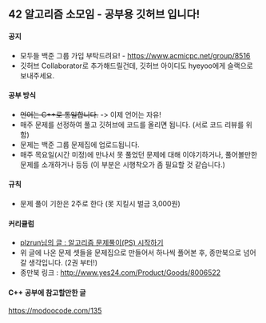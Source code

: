 ## 42 알고리즘 소모임 - 공부용 깃허브 입니다!

#### 공지

- 모두들 백준 그룹 가입 부탁드려요! - https://www.acmicpc.net/group/8516
- 깃허브 Collaborator로 추가해드릴건데, 깃허브 아이디도 hyeyoo에게 슬랙으로 보내주세요.

#### 공부 방식
- ~~언어는 C++로 통일합니다.~~ -> 이제 언어는 자유!
- 매주 문제를 선정하여 풀고 깃허브에 코드를 올리면 됩니다. (서로 코드 리뷰를 위함)
- 문제는 백준 그룹 문제집에 업로드됩니다.
- 매주 목요일(시간 미정)에 만나서 못 풀었던 문제에 대해 이야기하거나, 풀어볼만한 문제를 소개하거나 등등 (이 부분은 시행착오가 좀 필요할 것 같습니다.)

#### 규칙
- 문제 풀이 기한은 2주로 한다 (못 지킬시 벌금 3,000원)

#### 커리큘럼
- [plzrun님의 글 : 알고리즘 문제풀이(PS) 시작하기](https://plzrun.tistory.com/entry/%EC%95%8C%EA%B3%A0%EB%A6%AC%EC%A6%98-%EB%AC%B8%EC%A0%9C%ED%92%80%EC%9D%B4PS-%EC%8B%9C%EC%9E%91%ED%95%98%EA%B8%B0)
- 위 글에 나온 문제 셋들을 문제집으로 만들어서 하나씩 풀어본 후, 종만북으로 넘어갈 생각입니다. (2권 부터!)
- 종만북 링크 : 
http://www.yes24.com/Product/Goods/8006522
#### C++ 공부에 참고할만한 글

https://modoocode.com/135
